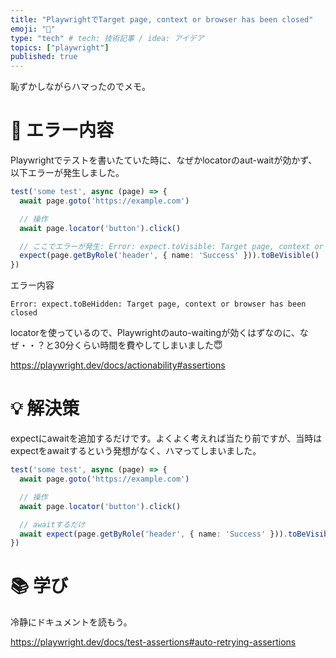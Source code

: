 ```yaml
---
title: "PlaywrightでTarget page, context or browser has been closed"
emoji: "🚨"
type: "tech" # tech: 技術記事 / idea: アイデア
topics: ["playwright"]
published: true
---
```


恥ずかしながらハマったのでメモ。

# 🚨 エラー内容

Playwrightでテストを書いたていた時に、なぜかlocatorのaut-waitが効かず、以下エラーが発生しました。

```ts:test.ts
test('some test', async (page) => {
  await page.goto('https://example.com')

  // 操作
  await page.locator('button').click()

  // ここでエラーが発生: Error: expect.toVisible: Target page, context or browser has been closed
  expect(page.getByRole('header', { name: 'Success' })).toBeVisible()
})
```

エラー内容

```
Error: expect.toBeHidden: Target page, context or browser has been closed
```

locatorを使っているので、Playwrightのauto-waitingが効くはずなのに、なぜ・・？と30分くらい時間を費やしてしまいました😇

https://playwright.dev/docs/actionability#assertions


# 💡 解決策

expectにawaitを追加するだけです。よくよく考えれば当たり前ですが、当時はexpectをawaitするという発想がなく、ハマってしまいました。

```ts:test.ts
test('some test', async (page) => {
  await page.goto('https://example.com')

  // 操作
  await page.locator('button').click()

  // awaitするだけ
  await expect(page.getByRole('header', { name: 'Success' })).toBeVisible()
})
```

# 📚 学び

冷静にドキュメントを読もう。

https://playwright.dev/docs/test-assertions#auto-retrying-assertions
